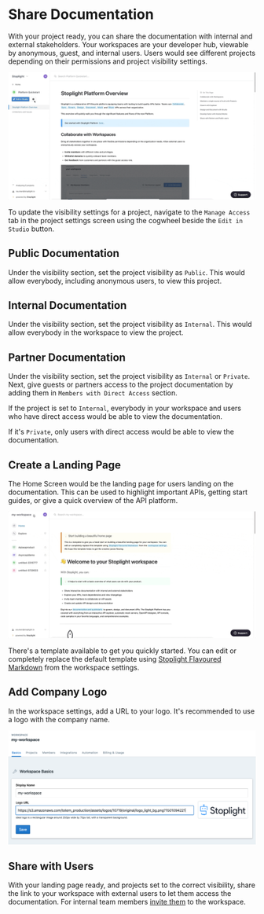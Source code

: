 # Share Documentation

With your project ready, you can share the documentation with internal and external stakeholders. Your workspaces are your developer hub, viewable by anonymous, guest, and internal users. Users would see different projects depending on their permissions and project visibility settings. 

![update-visibility](../../assets/images/manage-access.gif)

To update the visibility settings for a project, navigate to the `Manage Access` tab in the project settings screen using the cogwheel beside the `Edit in Studio` button.

## Public Documentation

Under the visibility section, set the project visibility as `Public`. This would allow everybody, including anonymous users, to view this project. 

## Internal Documentation

Under the visibility section, set the project visibility as `Internal`. This would allow everybody in the workspace to view the project. 

## Partner Documentation

Under the visibility section, set the project visibility as `Internal` or `Private`. Next, give guests or partners access to the project documentation by adding them in `Members with Direct Access` section. 

If the project is set to `Internal`, everybody in your workspace and users who have direct access would be able to view the documentation. 

If it's `Private`, only users with direct access would be able to view the documentation. 

## Create a Landing Page

The Home Screen would be the landing page for users landing on the documentation. This can be used to highlight important APIs, getting start guides, or give a quick overview of the API platform. 

![landing-page-content](../../assets/images/landing-page.gif)

There's a template available to get you quickly started. You can edit or completely replace the default template using [Stoplight Flavoured Markdown](https://stoplight.io/p/docs/gh/stoplightio/studio/docs/Documentation/03a-stoplight-flavored-markdown.md) from the workspace settings.

## Add Company Logo

In the workspace settings, add a URL to your logo. It's recommended to use a logo with the company name. 

![change-logo](../../assets/images/change-logo.png)

## Share with Users

With your landing page ready, and projects set to the correct visibility, share the link to your workspace with external users to let them access the documentation. For internal team members [invite them](../1.-workspaces/d.inviting-your-team.md) to the workspace. 